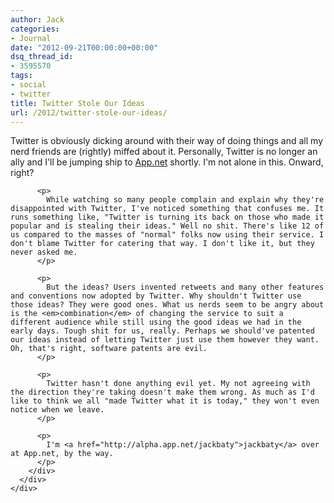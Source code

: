 ```yaml
---
author: Jack
categories:
- Journal
date: "2012-09-21T00:00:00+00:00"
dsq_thread_id:
- 3595570
tags:
- social
- twitter
title: Twitter Stole Our Ideas
url: /2012/twitter-stole-our-ideas/
---
```


<div>
  <div>
    <div>
      <div>
        <div>
          <p>
            Twitter is obviously dicking around with their way of doing things and all my nerd friends are (rightly) miffed about it. Personally, Twitter is no longer an ally and I'll be jumping ship to <a href="http://alpha.app.net/">App.net</a> shortly. I'm not alone in this. Onward, right?
          </p>
          
          <p>
            While watching so many people complain and explain why they're disappointed with Twitter, I've noticed something that confuses me. It runs something like, "Twitter is turning its back on those who made it popular and is stealing their ideas." Well no shit. There's like 12 of us compared to the masses of "normal" folks now using their service. I don't blame Twitter for catering that way. I don't like it, but they never asked me.
          </p>
          
          <p>
            But the ideas? Users invented retweets and many other features and conventions now adopted by Twitter. Why shouldn't Twitter use those ideas? They were good ones. What us nerds seem to be angry about is the <em>combination</em> of changing the service to suit a different audience while still using the good ideas we had in the early days. Tough shit for us, really. Perhaps we should've patented our ideas instead of letting Twitter just use them however they want. Oh, that's right, software patents are evil.
          </p>
          
          <p>
            Twitter hasn't done anything evil yet. My not agreeing with the direction they're taking doesn't make them wrong. As much as I'd like to think we all "made Twitter what it is today," they won't even notice when we leave.
          </p>
          
          <p>
            I'm <a href="http://alpha.app.net/jackbaty">jackbaty</a> over at App.net, by the way.
          </p>
        </div>
      </div>
    </div>
  </div>
</div>